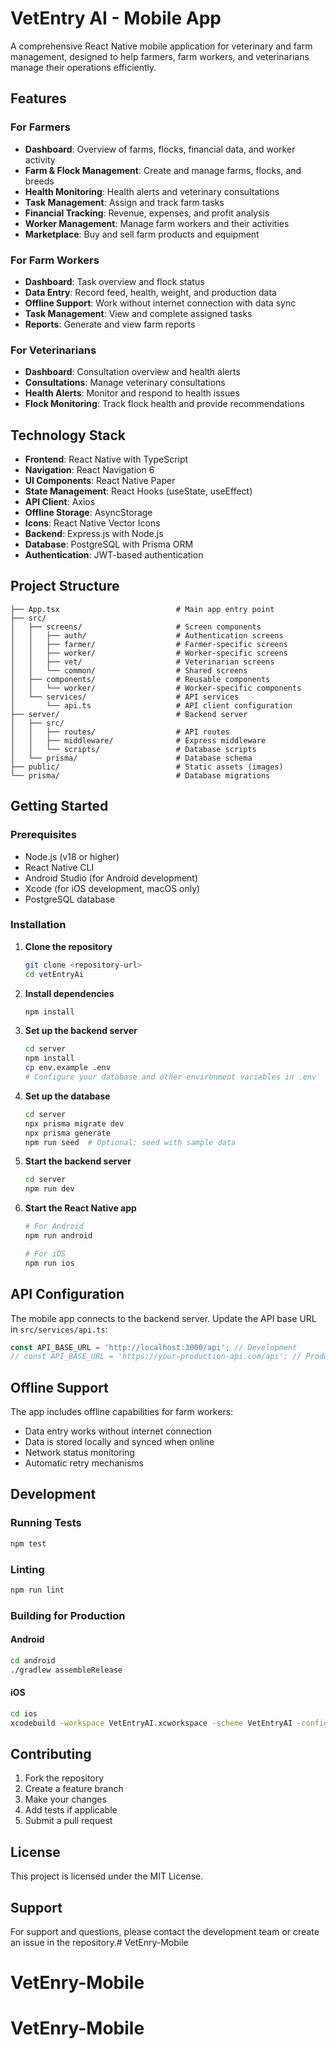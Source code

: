 # VetEntry AI - Mobile App

A comprehensive React Native mobile application for veterinary and farm management, designed to help farmers, farm workers, and veterinarians manage their operations efficiently.

## Features

### For Farmers
- **Dashboard**: Overview of farms, flocks, financial data, and worker activity
- **Farm & Flock Management**: Create and manage farms, flocks, and breeds
- **Health Monitoring**: Health alerts and veterinary consultations
- **Task Management**: Assign and track farm tasks
- **Financial Tracking**: Revenue, expenses, and profit analysis
- **Worker Management**: Manage farm workers and their activities
- **Marketplace**: Buy and sell farm products and equipment

### For Farm Workers
- **Dashboard**: Task overview and flock status
- **Data Entry**: Record feed, health, weight, and production data
- **Offline Support**: Work without internet connection with data sync
- **Task Management**: View and complete assigned tasks
- **Reports**: Generate and view farm reports

### For Veterinarians
- **Dashboard**: Consultation overview and health alerts
- **Consultations**: Manage veterinary consultations
- **Health Alerts**: Monitor and respond to health issues
- **Flock Monitoring**: Track flock health and provide recommendations

## Technology Stack

- **Frontend**: React Native with TypeScript
- **Navigation**: React Navigation 6
- **UI Components**: React Native Paper
- **State Management**: React Hooks (useState, useEffect)
- **API Client**: Axios
- **Offline Storage**: AsyncStorage
- **Icons**: React Native Vector Icons
- **Backend**: Express.js with Node.js
- **Database**: PostgreSQL with Prisma ORM
- **Authentication**: JWT-based authentication

## Project Structure

```
├── App.tsx                          # Main app entry point
├── src/
│   ├── screens/                     # Screen components
│   │   ├── auth/                    # Authentication screens
│   │   ├── farmer/                  # Farmer-specific screens
│   │   ├── worker/                  # Worker-specific screens
│   │   ├── vet/                     # Veterinarian screens
│   │   └── common/                  # Shared screens
│   ├── components/                  # Reusable components
│   │   └── worker/                  # Worker-specific components
│   └── services/                    # API services
│       └── api.ts                   # API client configuration
├── server/                          # Backend server
│   ├── src/
│   │   ├── routes/                  # API routes
│   │   ├── middleware/              # Express middleware
│   │   └── scripts/                 # Database scripts
│   └── prisma/                      # Database schema
├── public/                          # Static assets (images)
└── prisma/                          # Database migrations
```

## Getting Started

### Prerequisites

- Node.js (v18 or higher)
- React Native CLI
- Android Studio (for Android development)
- Xcode (for iOS development, macOS only)
- PostgreSQL database

### Installation

1. **Clone the repository**
   ```bash
   git clone <repository-url>
   cd vetEntryAi
   ```

2. **Install dependencies**
   ```bash
   npm install
   ```

3. **Set up the backend server**
   ```bash
   cd server
   npm install
   cp env.example .env
   # Configure your database and other environment variables in .env
   ```

4. **Set up the database**
   ```bash
   cd server
   npx prisma migrate dev
   npx prisma generate
   npm run seed  # Optional: seed with sample data
   ```

5. **Start the backend server**
   ```bash
   cd server
   npm run dev
   ```

6. **Start the React Native app**
   ```bash
   # For Android
   npm run android
   
   # For iOS
   npm run ios
   ```

## API Configuration

The mobile app connects to the backend server. Update the API base URL in `src/services/api.ts`:

```typescript
const API_BASE_URL = 'http://localhost:3000/api'; // Development
// const API_BASE_URL = 'https://your-production-api.com/api'; // Production
```

## Offline Support

The app includes offline capabilities for farm workers:
- Data entry works without internet connection
- Data is stored locally and synced when online
- Network status monitoring
- Automatic retry mechanisms

## Development

### Running Tests
```bash
npm test
```

### Linting
```bash
npm run lint
```

### Building for Production

#### Android
```bash
cd android
./gradlew assembleRelease
```

#### iOS
```bash
cd ios
xcodebuild -workspace VetEntryAI.xcworkspace -scheme VetEntryAI -configuration Release
```

## Contributing

1. Fork the repository
2. Create a feature branch
3. Make your changes
4. Add tests if applicable
5. Submit a pull request

## License

This project is licensed under the MIT License.

## Support

For support and questions, please contact the development team or create an issue in the repository.# VetEnry-Mobile
# VetEnry-Mobile
# VetEnry-Mobile
